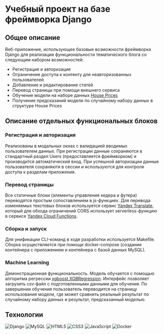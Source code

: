 # Учебный проект на базе фреймворка Django

## Общее описание

Веб-приложение, использующее базовые возможности фреймворка Django для реализации функциональности тематического блога со следующим набором возможностей:

- Регистрация и авторизация
- Ограничение доступа к контенту для неавторизованных пользователей
- Добавление и редактирование статей
- Перевод страницы при помощи внешнего сервиса
- Обучение модели на наборе данных [House Prices](https://www.kaggle.com/competitions/house-prices-advanced-regression-techniques/data)
- Получение предсказаний модели по случайному набору данных в структуре House Prices

## Описание отдельных функциональных блоков

### Регистрация и авторизация

Реализованы в модальных окнах с валидацией вводимых пользователем данных. При регистрации данные сохраняются в стандартный раздел Users (предоставляется фреймворком) и производится автоматический вход. При успешной авторизации данные пользователя сохраняютя в сессии и используются для контроля доступа к разделам приложения.

### Перевод страницы

Все статичные блоки (элементы управления хедера и футера) переводятся простым сопоставлением в js-функциях. Для перевода изменяемых текстовых блоков используется сервис [Yandex Translate](https://cloud.yandex.ru/services/translate), который для обхода ограничений CORS использует serverless-функцию в сервисе [Yandex Cloud Functions](https://cloud.yandex.ru/services/functions).

### Сборка и запуск

Для унификации CLI-команд в ходе разработки используется Makefile. Сборка осуществляется при помощи docker-compose (создание контейнера с приложением и контейнера с базой данных MySQL).

### Machine Learning

Демонстрационная функциональность. Модель обучается с помощью алгоритма регрессии [xgboost.XGBRegression](https://xgboost.readthedocs.io/en/stable/python/python_api.html#xgboost.XGBRegressor). Интерфейс позволяет загрузить csv-файл с подготовленными данными для обучения. По завершении обучения пользователь переводится на страницу использования модели, где может сравнить реальный результат по случайному набору данных и результат, предсказанный моделью.

## Технологии

![Django](https://img.shields.io/badge/django-%23092E20.svg?style=for-the-badge&logo=django&logoColor=white)
![MySQL](https://img.shields.io/badge/mysql-%2300f.svg?style=for-the-badge&logo=mysql&logoColor=white)
![HTML5](https://img.shields.io/badge/html5-%23E34F26.svg?style=for-the-badge&logo=html5&logoColor=white)
![CSS3](https://img.shields.io/badge/css3-%231572B6.svg?style=for-the-badge&logo=css3&logoColor=white)
![JavaScript](https://img.shields.io/badge/javascript-%23323330.svg?style=for-the-badge&logo=javascript&logoColor=%23F7DF1E)
![Docker](https://img.shields.io/badge/docker-%230db7ed.svg?style=for-the-badge&logo=docker&logoColor=white)
